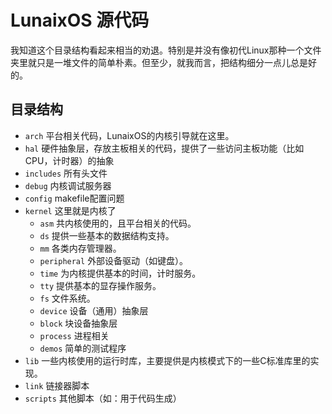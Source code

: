 # LunaixOS 源代码

我知道这个目录结构看起来相当的劝退。特别是并没有像初代Linux那种一个文件夹里就只是一堆文件的简单朴素。但至少，就我而言，把结构细分一点儿总是好的。

## 目录结构

+ `arch` 平台相关代码，LunaixOS的内核引导就在这里。
+ `hal`  硬件抽象层，存放主板相关的代码，提供了一些访问主板功能（比如CPU，计时器）的抽象
+ `includes`  所有头文件
+ `debug`  内核调试服务器
+ `config` makefile配置问题
+ `kernel` 这里就是内核了
  + `asm` 共内核使用的，且平台相关的代码。
  + `ds` 提供一些基本的数据结构支持。
  + `mm` 各类内存管理器。
  + `peripheral` 外部设备驱动（如键盘）。
  + `time` 为内核提供基本的时间，计时服务。
  + `tty` 提供基本的显存操作服务。
  + `fs` 文件系统。
  + `device` 设备（通用）抽象层
  + `block` 块设备抽象层
  + `process` 进程相关
  + `demos` 简单的测试程序
+ `lib` 一些内核使用的运行时库，主要提供是内核模式下的一些C标准库里的实现。
+ `link` 链接器脚本
+ `scripts` 其他脚本（如：用于代码生成）
